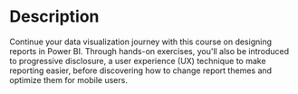 # Description

Continue your data visualization journey with this course on designing reports in Power BI. Through hands-on exercises, you'll also be introduced to progressive disclosure, a user experience (UX) technique to make reporting easier, before discovering how to change report themes and optimize them for mobile users.